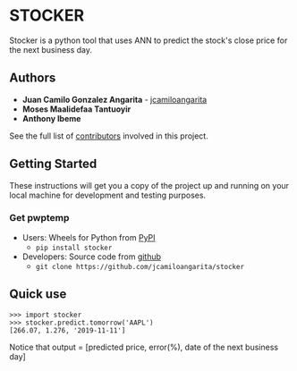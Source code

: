 # STOCKER
Stocker is a python tool that uses ANN to predict the stock's close price for the next business day.

## Authors

* **Juan Camilo Gonzalez Angarita** - [jcamiloangarita](https://github.com/jcamiloangarita)
* **Moses Maalidefaa Tantuoyir**
* **Anthony Ibeme** 

See the full list of [contributors](https://github.com/jcamiloangarita/stocker/graphs/contributors) involved in this project.

## Getting Started

These instructions will get you a copy of the project up and running on your local machine for development and testing purposes.

### Get pwptemp

* Users: Wheels for Python from [PyPI](https://pypi.python.org/pypi/stocker/) 
    * `pip install stocker`
* Developers: Source code from [github](https://github.com/jcamiloangarita/stocker)
    * `git clone https://github.com/jcamiloangarita/stocker`
    
## Quick use
```
>>> import stocker
>>> stocker.predict.tomorrow('AAPL')
[266.07, 1.276, '2019-11-11']
```
Notice that output = [predicted price, error(%), date of the next business day]